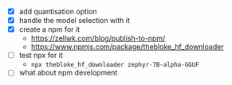 - [x] add quantisation option
- [x] handle the model selection with it
- [x] create a npm for it
  - https://zellwk.com/blog/publish-to-npm/
  - https://www.npmjs.com/package/thebloke_hf_downloader
- [ ] test npx for it
  - ```npx thebloke_hf_downloader zephyr-7B-alpha-GGUF```
- [ ] what about npm development
